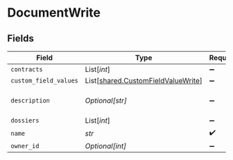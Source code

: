 # DocumentWrite


## Fields

| Field                                                                              | Type                                                                               | Required                                                                           | Description                                                                        | Example                                                                            |
| ---------------------------------------------------------------------------------- | ---------------------------------------------------------------------------------- | ---------------------------------------------------------------------------------- | ---------------------------------------------------------------------------------- | ---------------------------------------------------------------------------------- |
| `contracts`                                                                        | List[*int*]                                                                        | :heavy_minus_sign:                                                                 | N/A                                                                                | 1                                                                                  |
| `custom_field_values`                                                              | List[[shared.CustomFieldValueWrite](../../models/shared/customfieldvaluewrite.md)] | :heavy_minus_sign:                                                                 | N/A                                                                                |                                                                                    |
| `description`                                                                      | *Optional[str]*                                                                    | :heavy_minus_sign:                                                                 | N/A                                                                                | Lorem ipsum dolor sit amet.                                                        |
| `dossiers`                                                                         | List[*int*]                                                                        | :heavy_minus_sign:                                                                 | N/A                                                                                | 1                                                                                  |
| `name`                                                                             | *str*                                                                              | :heavy_check_mark:                                                                 | N/A                                                                                | filename.pdf                                                                       |
| `owner_id`                                                                         | *Optional[int]*                                                                    | :heavy_minus_sign:                                                                 | N/A                                                                                | 1                                                                                  |